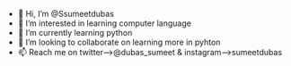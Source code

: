 - 👋 Hi, I’m @Ssumeetdubas
- 👀 I’m interested in learning computer language
- 🌱 I’m currently learning python
- 💞️ I’m looking to collaborate on learning more in pyhton
- 📫 Reach me on twitter-->@dubas_sumeet & instagram-->sumeetdubas

<!---
Ssumeetdubas/Ssumeetdubas is a ✨ special ✨ repository because its `README.md` (this file) appears on your GitHub profile.
You can click the Preview link to take a look at your changes.
--->
